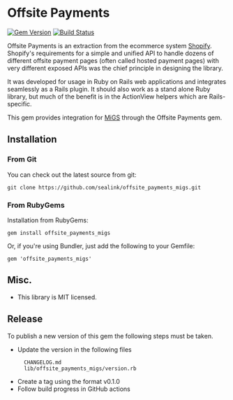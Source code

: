 # Offsite Payments

[![Gem Version](https://badge.fury.io/rb/offsite_payments_migs.svg)](http://badge.fury.io/rb/offsite_payments_migs)
[![Build Status](https://github.com/sealink/offsite_payments_migs/workflows/Build%20and%20Test/badge.svg?branch=master)](https://github.com/sealink/offsite_payments_migs/actions)

Offsite Payments is an extraction from the ecommerce system [Shopify](http://www.shopify.com). Shopify's requirements for a simple and unified API to handle dozens of different offsite payment pages (often called hosted payment pages) with very different exposed APIs was the chief principle in designing the library.

It was developed for usage in Ruby on Rails web applications and integrates seamlessly
as a Rails plugin. It should also work as a stand alone Ruby library, but much of the benefit is in the ActionView helpers which are Rails-specific.

This gem provides integration for [MiGS](https://en.wikipedia.org/wiki/Mastercard_Internet_Gateway_Service)
through the Offsite Payments gem.

## Installation

### From Git

You can check out the latest source from git:

    git clone https://github.com/sealink/offsite_payments_migs.git

### From RubyGems

Installation from RubyGems:

    gem install offsite_payments_migs

Or, if you're using Bundler, just add the following to your Gemfile:

    gem 'offsite_payments_migs'

## Misc.

- This library is MIT licensed.


## Release

To publish a new version of this gem the following steps must be taken.

- Update the version in the following files
  ```
    CHANGELOG.md
    lib/offsite_payments_migs/version.rb
  ```
- Create a tag using the format v0.1.0
- Follow build progress in GitHub actions
